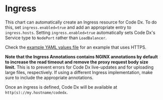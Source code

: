 # Ingress

This chart can automatically create an Ingress resource for Code Dx. To do this, set `ingress.enabled=true` and add an appropriate entry to `ingress.hosts`. Setting `ingress.enabled=true` automatically sets Code Dx's Service type to `NodePort` rather than `LoadBalancer`.

Check the [example YAML values file](../sample-values/values-ingress.yaml) for an example that uses HTTPS.

**Note that the Ingress Annotations contains NGINX annotations by default to increase the read timeout and remove the proxy request body size limit.** This is to prevent errors for Code Dx live-updates and for uploading large files, respectively. If using a different Ingress implementation, make sure to include the appropriate annotations.

Once an ingress is defined, Code Dx will be available at `http(s)://my.hostname/codedx`. 